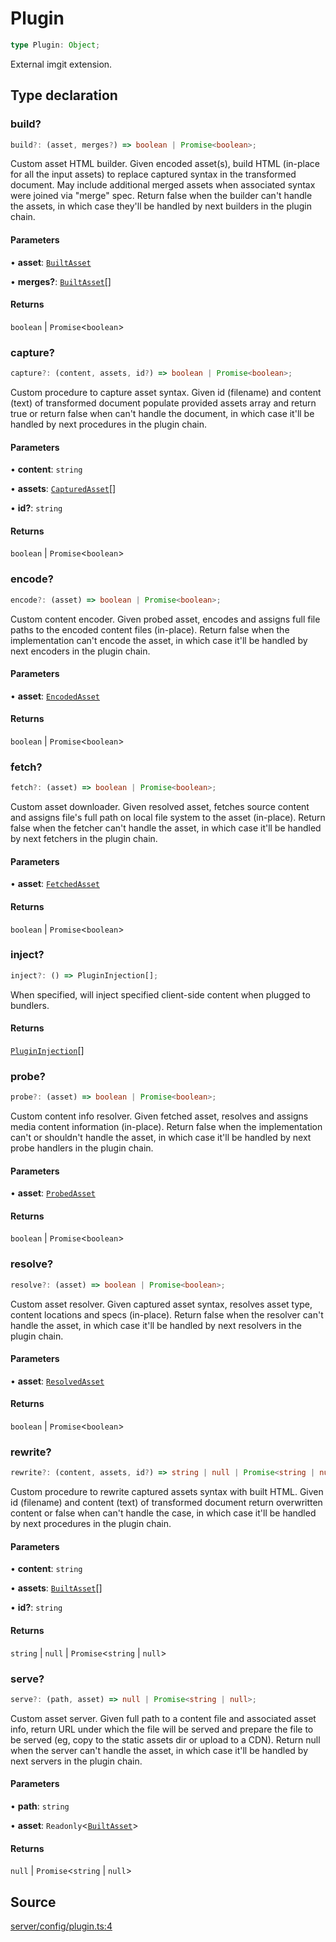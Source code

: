 # Plugin

```ts
type Plugin: Object;
```

External imgit extension.

## Type declaration

### build?

```ts
build?: (asset, merges?) => boolean | Promise<boolean>;
```

Custom asset HTML builder. Given encoded asset(s), build HTML (in-place for all the input
 assets) to replace captured syntax in the transformed document. May include additional merged
 assets when associated syntax were joined via "merge" spec. Return false when the builder can't
 handle the assets, in which case they'll be handled by next builders in the plugin chain.

#### Parameters

• **asset**: [`BuiltAsset`](BuiltAsset.md)

• **merges?**: [`BuiltAsset`](BuiltAsset.md)[]

#### Returns

`boolean` \| `Promise`\<`boolean`\>

### capture?

```ts
capture?: (content, assets, id?) => boolean | Promise<boolean>;
```

Custom procedure to capture asset syntax. Given id (filename) and content (text) of transformed document
 populate provided assets array and return true or return false when can't handle the document,
 in which case it'll be handled by next procedures in the plugin chain.

#### Parameters

• **content**: `string`

• **assets**: [`CapturedAsset`](CapturedAsset.md)[]

• **id?**: `string`

#### Returns

`boolean` \| `Promise`\<`boolean`\>

### encode?

```ts
encode?: (asset) => boolean | Promise<boolean>;
```

Custom content encoder. Given probed asset, encodes and assigns full file paths to the encoded content
 files (in-place). Return false when the implementation can't encode the asset,
 in which case it'll be handled by next encoders in the plugin chain.

#### Parameters

• **asset**: [`EncodedAsset`](EncodedAsset.md)

#### Returns

`boolean` \| `Promise`\<`boolean`\>

### fetch?

```ts
fetch?: (asset) => boolean | Promise<boolean>;
```

Custom asset downloader. Given resolved asset, fetches source content and assigns file's full path on
 local file system to the asset (in-place). Return false when the fetcher can't handle the asset,
 in which case it'll be handled by next fetchers in the plugin chain.

#### Parameters

• **asset**: [`FetchedAsset`](FetchedAsset.md)

#### Returns

`boolean` \| `Promise`\<`boolean`\>

### inject?

```ts
inject?: () => PluginInjection[];
```

When specified, will inject specified client-side content when plugged to bundlers.

#### Returns

[`PluginInjection`](PluginInjection.md)[]

### probe?

```ts
probe?: (asset) => boolean | Promise<boolean>;
```

Custom content info resolver. Given fetched asset, resolves and assigns media content
 information (in-place). Return false when the implementation can't or shouldn't handle the asset,
 in which case it'll be handled by next probe handlers in the plugin chain.

#### Parameters

• **asset**: [`ProbedAsset`](ProbedAsset.md)

#### Returns

`boolean` \| `Promise`\<`boolean`\>

### resolve?

```ts
resolve?: (asset) => boolean | Promise<boolean>;
```

Custom asset resolver. Given captured asset syntax, resolves asset type,
 content locations and specs (in-place). Return false when the resolver can't
 handle the asset, in which case it'll be handled by next resolvers in the plugin chain.

#### Parameters

• **asset**: [`ResolvedAsset`](ResolvedAsset.md)

#### Returns

`boolean` \| `Promise`\<`boolean`\>

### rewrite?

```ts
rewrite?: (content, assets, id?) => string | null | Promise<string | null>;
```

Custom procedure to rewrite captured assets syntax with built HTML. Given id (filename) and
 content (text) of transformed document return overwritten content or false when can't handle the case,
 in which case it'll be handled by next procedures in the plugin chain.

#### Parameters

• **content**: `string`

• **assets**: [`BuiltAsset`](BuiltAsset.md)[]

• **id?**: `string`

#### Returns

`string` \| `null` \| `Promise`\<`string` \| `null`\>

### serve?

```ts
serve?: (path, asset) => null | Promise<string | null>;
```

Custom asset server. Given full path to a content file and associated asset info,
 return URL under which the file will be served and prepare the file to be served (eg, copy to
 the static assets dir or upload to a CDN). Return null when the server can't
 handle the asset, in which case it'll be handled by next servers in the plugin chain.

#### Parameters

• **path**: `string`

• **asset**: `Readonly`\<[`BuiltAsset`](BuiltAsset.md)\>

#### Returns

`null` \| `Promise`\<`string` \| `null`\>

## Source

[server/config/plugin.ts:4](https://github.com/Elringus/Imgit/blob/fc320a2/src/server/config/plugin.ts#L4)

